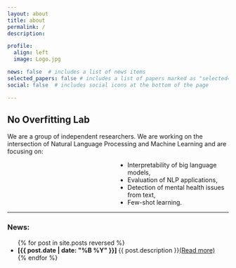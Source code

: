 ```yaml
---
layout: about
title: about
permalink: /
description:

profile:
  align: left
  image: Logo.jpg

news: false  # includes a list of news items
selected_papers: false # includes a list of papers marked as "selected={true}"
social: false  # includes social icons at the bottom of the page

---
```


## **No Overfitting Lab**

We are a group of independent researchers. We are working on the intersection of Natural Language Processing and Machine Learning and are focusing on:

<div style = "padding-left: 250px">
<ul>
  <li>Interpretability of big language models,</li>
  <li>Evaluation of NLP applications,</li>
  <li>Detection of mental health issues from text,</li>
  <li>Few-shot learning.</li>
</ul>
</div>

<hr>

<h3> News: </h3>

<div>
    <ul>
        {% for post in site.posts reversed %}
            <li>
                <b>[{{ post.date | date: "%B %Y" }}] </b>{{ post.description }}<a href="{{ post.url | prepend: site.baseurl | prepend: site.url }}">(Read more)</a>
            </li>
        {% endfor %}
    </ul>
</div>
